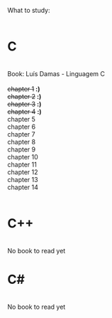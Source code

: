 

What to study:<br>
<br>
<h1>C</h1><br>
Book: Luís Damas - Linguagem C<br><br>
  <del>chapter 1</del><b>   :)</b><br>
  <del>chapter 2</del><b>   :)</b><br>
  <del>chapter 3</del><b>   :)</b><br>
  <del>chapter 4</del><b>  :)</b><br>
  chapter 5<br>
  chapter 6<br>
  chapter 7<br>
  chapter 8<br>
  chapter 9<br>
  chapter 10<br>
  chapter 11<br>
  chapter 12<br>
  chapter 13<br>
  chapter 14<br>
<br>
<h1>C++</h1><br>
No book to read yet
<br>
<h1>C#</h1><br>
No book to read yet
